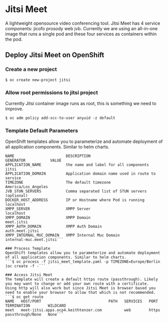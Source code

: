 # Jitsi Meet
A lightweight opensource video conferencing tool. Jitsi Meet has 4 service components: jicofo prosody web jvb. Currently we are using an all-in-one image that runs a single pod and these four services as containers within the pod. 

## Deploy Jitsi Meet on OpenShift
### Create a new project

```$ oc create new-project jitsi```

### Allow root permissions to jitsi project
Currently Jitsi container image runs as root, this is something we need to improve.

```$ oc adm policy add-scc-to-user anyuid -z default```

### Template Default Parameters
OpenShift templates allow you to parameterize and automate deployment of all application components. Similar to helm charts.

```$ oc process --parameters -f jitis_meet_template.yaml
NAME                       DESCRIPTION                                        GENERATOR           VALUE
APPLICATION_NAME           the name and label for all components                                  jitsi
APPLICATION_DOMAIN         Application domain name used in route to service
TIMEZONE                   The default timezone                                                   America/Los_Angeles
JVB_STUN_SERVERS           Comma separated list of STUN servers (optional)
DOCKER_HOST_ADDRESS        IP or Hostname where Pod is running                                    localhost
XMPP_SERVER                XMPP Server                                                            localhost
XMPP_DOMAIN                XMPP Domain                                                            meet.jitsi
XMPP_AUTH_DOMAIN           XMPP Auth Domain                                                       auth.meet.jitsi
XMPP_INTERNAL_MUC_DOMAIN   XMPP Internal Muc Domain                                               internal-muc.meet.jitsi```

### Process Template
OpenShift templates allow you to parameterize and automate deployment of all application components. Similar to helm charts.
```$ oc process -f jitsi_meet_template.yaml -p TIMEZONE=Europe/Berlin |oc create -f -```

### Access Jitsi Meet
The template will create a default https route (passthrough). Likely you may want to change or add your own route with a certificate.
Using http will also work but since Jitsi Meet is browser based you need to enable your browser to allow that which is not recommended.
```$ oc get route
NAME   HOST/PORT                              PATH   SERVICES   PORT    TERMINATION        WILDCARD
meet   meet-jitsi.apps.ocp4.keithtenzer.com          web        https   passthrough/None   None```
